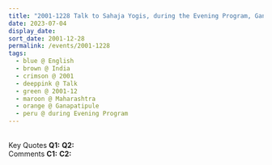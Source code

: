 ```yaml
---
title: "2001-1228 Talk to Sahaja Yogis, during the Evening Program, Gaṇapatīpuḷe, Maharashtra, India"
date: 2023-07-04
display_date: 
sort_date: 2001-12-28
permalink: /events/2001-1228
tags:
  - blue @ English
  - brown @ India
  - crimson @ 2001
  - deeppink @ Talk
  - green @ 2001-12
  - maroon @ Maharashtra
  - orange @ Ganapatipule 
  - peru @ during Evening Program 
---
```


<br>

<wave-list>
  <list-title color="DarkSeaGreen" width="55">Key Quotes</list-title>
  <list-item color="BlanchedAlmond" width="280"><b>Q1:</b> <i></i></list-item>
  <list-item color="Lavender" width="280"><b>Q2:</b> <i></i></list-item>
</wave-list>

<br>

<wave-list>
  <list-title color="DarkSeaGreen" width="55">Comments</list-title>
  <list-item color="BlanchedAlmond" width="280"><b>C1:</b> <i></i></list-item>
  <list-item color="Lavender" width="280"><b>C2:</b> <i></i></list-item>
</wave-list>